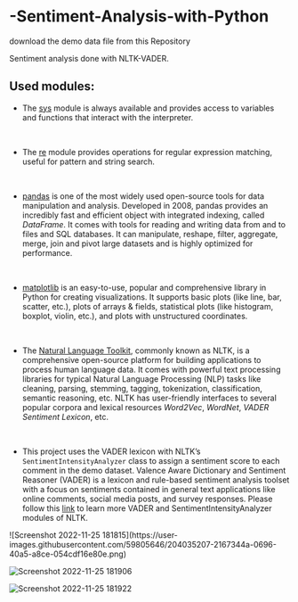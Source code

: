# -Sentiment-Analysis-with-Python

download the demo data file from this Repository

Sentiment analysis done with NLTK-VADER.

## Used modules:

<ul>
    <li>The <a href="https://docs.python.org/3/library/sys.html">sys</a> module is always available and provides access to variables and functions that interact with the interpreter.</li>
</ul>
<p><br></p>
<ul>
    <li>The <a href="https://docs.python.org/3/library/re.html">re</a> module provides operations for regular expression matching, useful for pattern and string search.</li>
</ul>
<p><br></p>
<ul>
    <li><a href="https://pandas.pydata.org/">pandas</a> is one of the most widely used open-source tools for data manipulation and analysis. Developed in 2008, pandas provides an incredibly fast and efficient object with integrated indexing, called <em>DataFrame</em>. It comes with tools for reading and writing data from and to files and SQL databases. It can manipulate, reshape, filter, aggregate, merge, join and pivot large datasets and is highly optimized for performance.</li>
</ul>
<p><br></p>
<ul>
    <li><a href="https://matplotlib.org/stable/index.html">matplotlib</a> is an easy-to-use, popular and comprehensive library in Python for creating visualizations. It supports basic plots (like line, bar, scatter, etc.), plots of arrays &amp; fields, statistical plots (like histogram, boxplot, violin, etc.), and plots with unstructured coordinates.</li>
</ul>
<p><br></p>
<ul>
    <li>The <a href="https://www.nltk.org/">Natural Language Toolkit</a>, commonly known as NLTK, is a comprehensive open-source platform for building applications to process human language data. It comes with powerful text processing libraries for typical Natural Language Processing (NLP) tasks like cleaning, parsing, stemming, tagging, tokenization, classification, semantic reasoning, etc. NLTK has user-friendly interfaces to several popular corpora and lexical resources <em>Word2Vec</em>, <em>WordNet</em>, <em>VADER</em> <em>Sentiment</em> <em>Lexicon</em>, etc.</li>
</ul>
<p><br></p>
<ul>
    <li>This project uses the VADER lexicon with NLTK&rsquo;s <code>SentimentIntensityAnalyzer</code> class to assign a sentiment score to each comment in the demo dataset. Valence Aware Dictionary and Sentiment Reasoner (VADER) is a lexicon and rule-based sentiment analysis toolset with a focus on sentiments contained in general text applications like online comments, social media posts, and survey responses. Please follow this <a href="https://www.nltk.org/_modules/nltk/sentiment/vader.html">link</a> to learn more VADER and SentimentIntensityAnalyzer modules of NLTK.</li>
</ul>
![Screenshot 2022-11-25 181815](https://user-images.githubusercontent.com/59805646/204035207-2167344a-0696-40a5-a8ce-054cdf16e80e.png)

![Screenshot 2022-11-25 181906](https://user-images.githubusercontent.com/59805646/204035211-5cb82dff-e8f6-4b8f-bd65-1f1f710e4411.png)

![Screenshot 2022-11-25 181922](https://user-images.githubusercontent.com/59805646/204035215-ee4c7dd6-e0a7-4e65-9a71-b1c0f426724c.png)



